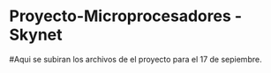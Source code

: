 # Proyecto-Microprocesadores - Skynet
#Aqui se subiran los archivos de el proyecto para el 17 de sepiembre.
